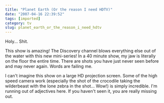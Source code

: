 ```yaml
---
title: "Planet Earth (Or the reason I need HDTV)"
date: "2007-04-16 22:39:52"
tags: [imported]
category: tv
slug: planet_earth_or_the_reason_i_need_hdtv
---
```


Holy... Shit.

This show is amazing! The Discovery channel blows everything else out of the
water with this new mini-series! In a 40 minute show, my jaw is literally on the
floor the entire time. There are shots you have just never seen before and may
never again. Words are failing me.

I can't imagine this show on a large HD projection screen. Some of the high
speed camera work (especially the shot of the crocodile taking the wilderbeast
with the lone zebra in the shot... Wow!) is simply incredible. I'm running out
of adjectives here. If you haven't seen it, you are really missing out.
